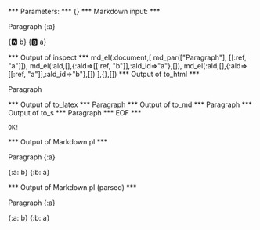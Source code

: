 
*** Parameters: ***
{}
*** Markdown input: ***

Paragraph
{:a}


{:a: b}
{:b: a}

*** Output of inspect ***
md_el(:document,[
	md_par(["Paragraph"], [[:ref, "a"]]),
	md_el(:ald,[],{:ald=>[[:ref, "b"]],:ald_id=>"a"},[]),
	md_el(:ald,[],{:ald=>[[:ref, "a"]],:ald_id=>"b"},[])
],{},[])
*** Output of to_html ***
<p>Paragraph</p>
*** Output of to_latex ***
Paragraph
*** Output of to_md ***
Paragraph
*** Output of to_s ***
Paragraph
*** EOF ***



	OK!



*** Output of Markdown.pl ***
<p>Paragraph
{:a}</p>

<p>{:a: b}
{:b: a}</p>

*** Output of Markdown.pl (parsed) ***
<div
    ><p>Paragraph
{:a}</p
    ><p>{:a: b}
{:b: a}</p
  ></div
>